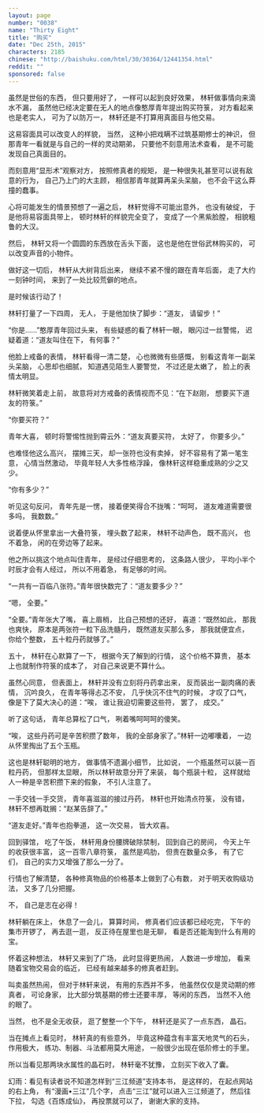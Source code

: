 ```yaml
---
layout: page
number: "0038"
name: "Thirty Eight"
title: "购买"
date: "Dec 25th, 2015"
characters: 2185
chinese: "http://baishuku.com/html/30/30364/12441354.html"
reddit: ""
sponsored: false
---
```


虽然是世俗的东西，
但只要用好了，
一样可以起到良好效果，
林轩做事情向来滴水不漏，
虽然他已经决定要在无人的地点像憨厚青年提出购买符箓，
对方看起来也是老实人，
可为了以防万一，
林轩还是不打算用真面目与他交易。

这易容面具可以改变人的样貌，
当然，
这种小把戏瞒不过筑基期修士的神识，
但那青年一看就是与自己的一样的灵动期弟，
只要他不刻意用法术查看，
是不可能发现自己真面目的。

而刻意用“显形术”观察对方，
按照修真者的规矩，
是一种很失礼甚至可以说有敌意的行为，
自己乃上门的大主顾，
相信那青年就算再呆头呆脑，
也不会干这么莽撞的蠢事。

心将可能发生的情景预想了一遍之后，
林轩觉得不可能出意外，
也没有破绽，
于是他将易容面具带上，
顿时林轩的样貌完全变了，
变成了一个黑紫脸膛，
相貌粗鲁的大汉。

然后，
林轩又将一个圆圆的东西放在舌头下面，
这也是他在世俗武林购买的，
可以改变声音的小物件。

做好这一切后，
林轩从大树背后出来，
继续不紧不慢的跟在青年后面，
走了大约一刻钟时间，
来到了一处比较荒僻的地点。

是时候该行动了！

林轩打量了一下四周，
无人，
于是他加快了脚步：“道友，
请留步！”

“你是……”憨厚青年回过头来，
有些疑惑的看了林轩一眼，
眼闪过一丝警惕，
迟疑着道：“道友叫住在下，
有何事？”

他脸上戒备的表情，
林轩看得一清二楚，
心也微微有些感慨，
别看这青年一副呆头呆脑，
心思却也细腻，
知道遇见陌生人要警觉，
不过还是太嫩了，
脸上的表情太明显。

林轩微笑着走上前，
故意将对方戒备的表情视而不见：“在下赵刚，
想要买下道友的符箓。”

“你要买符？”

青年大喜，
顿时将警惕性抛到霄云外：“道友真要买符，
太好了，
你要多少。”

也难怪他这么高兴，
摆摊三天，
却一张符也没有卖掉，
好不容易有了第一笔生意，
心情当然激动，
毕竟年轻人大多性格浮躁，
像林轩这样稳重成熟的少之又少。

“你有多少？”

听见这句反问，
青年先是一愣，
接着便笑得合不拢嘴：“呵呵，
道友难道需要很多吗，
我数数。”

说着便从怀里拿出一大叠符箓，
埋头数了起来，
林轩不动声色，
既不高兴，
也不着急，
闲的在旁边等了起来。

他之所以挑这个地点叫住青年，
是经过仔细思考的，
这条路人很少，
平均小半个时辰才会有人经过，
所以不用着急，
有足够的时间。

“一共有一百临八张符。”青年很快数完了：“道友要多少？”

“嗯，
全要。”

“全要。”青年张大了嘴，
喜上眉梢，
比自己预想的还好，
喜道：“既然如此，
那我也爽快，
原本是两张符一粒下品洗髓丹，
既然道友买那么多，
那我就便宜点，
你给个整数，
五十粒丹药就够了。”

五十，
林轩在心默算了一下，
根据今天了解到的行情，
这个价格不算贵，
基本上也就制作符箓的成本了，
对自己来说更不算什么。

虽然心同意，
但表面上，
林轩并没有立刻将丹药拿出来，
反而装出一副肉痛的表情，
沉吟良久，
在青年等得忐忑不安，
几乎快沉不住气的时候，
才叹了口气，
像是下了莫大决心的道：“唉，
谁让我迫切需要这些符，
罢了，
成交。”

听了这句话，
青年总算松了口气，
咧着嘴呵呵呵的傻笑。

“唉，
这些丹药可是辛苦积攒了数年，
我的全部身家了。”林轩一边嘟囔着，
一边从怀里掏出了五个玉瓶。

这也是林轩聪明的地方，
做事情不遗漏小细节，
比如说，
一个瓶虽然可以装一百粒丹药，
但那样太显眼，
所以林轩故意分开了来装，
每个瓶装十粒，
这样就给人一种是辛苦积攒下来的假象，
不引人注意了。

一手交钱一手交货，
青年喜滋滋的接过丹药，
林轩也开始清点符箓，
没有错，
林轩不想再耽搁：“赵某告辞了。”

“道友走好。”青年也抱拳道，
这一次交易，
皆大欢喜。

回到驿馆，
吃了午饭，
林轩用身份腰牌破除禁制，
回到自己的房间，
今天上午的收获很丰富，
这一百零八章符箓，
虽然是鸡肋，
但贵在数量众多，
有了它们，
自己的实力又增强了那么一分了。

行情也了解清楚，
各种修真物品的价格基本上做到了心有数，
对于明天收购级功法，
又多了几分把握。

不，
自己是志在必得！

林轩躺在床上，
休息了一会儿，
算算时间，
修真者们应该都已经吃完，
下午的集市开锣了，
再去逛一逛，
反正待在屋里也是无聊，
看是否还能淘到什么有用的宝。

怀着这种想法，
林轩又来到了广场，
此时显得更热闹，
人数进一步增加，
看来随着宝物交易会的临近，
已经有越来越多的修真者赶到。

叫卖虽然热闹，
但对于林轩来说，
有用的东西并不多，
他虽然仅仅是灵动期的修真者，
可论身家，
比大部分筑基期的修士还要丰厚，
等闲的东西，
当然不入他的眼了。

当然，
也不是全无收获，
逛了整整一个下午，
林轩还是买了一点东西，
晶石。

当在摊点上看见时，
林轩真的有些意外，
毕竟这种蕴含有丰富天地灵气的石头，
作用极大，
练功、制器、斗法都用莫大用途，
一般很少出现在低阶修士的手里。

所以当看见那两块水属性的晶石时，
林轩毫不犹豫，
立刻买下收入了囊。

幻雨：看见有读者说不知道怎样到“三江频道”支持本书，
是这样的，
在起点网站的右上角，
有“漫画•三江”几个字，
点击“三江”就可以进入三江频道了，
然后往下拉，
勾选《百炼成仙》，
再投票就可以了，
谢谢大家的支持。
